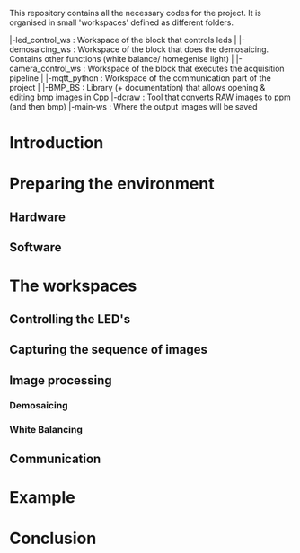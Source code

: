 
This repository contains all the necessary codes for the project. It is organised in small 'workspaces' defined as different folders.

|-led_control_ws : Workspace of the block that controls leds 
|
|-demosaicing_ws : Workspace of the block that does the demosaicing. Contains other functions (white balance/ homegenise light)
|
|-camera_control_ws : Workspace of the block that executes the acquisition pipeline
|
|-mqtt_python : Workspace of the communication part of the project
|
|-BMP_BS : Library (+ documentation) that allows opening & editing bmp images in Cpp
|-dcraw : Tool that converts RAW images to ppm (and then bmp)
|-main-ws : Where the output images will be saved

# Introduction

# Preparing the environment
## Hardware 
## Software

# The workspaces
## Controlling the LED's
## Capturing the sequence of images
## Image processing
### Demosaicing
### White Balancing 
## Communication

# Example

# Conclusion